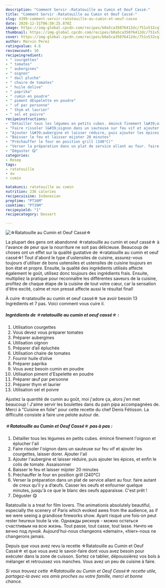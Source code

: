```yaml
---
description: "Comment Servir ☆Ratatouille au Cumin et Oeuf Cassé☆"
title: "Comment Servir ☆Ratatouille au Cumin et Oeuf Cassé☆"
slug: 4399-comment-servir-ratatouille-au-cumin-et-oeuf-casse
date: 2020-12-31T06:50:25.870Z
image: https://img-global.cpcdn.com/recipes/b0a5ca35076412dc/751x532cq70/☆ratatouille-au-cumin-et-oeuf-casse☆-photo-principale-de-la-recette.jpg
thumbnail: https://img-global.cpcdn.com/recipes/b0a5ca35076412dc/751x532cq70/☆ratatouille-au-cumin-et-oeuf-casse☆-photo-principale-de-la-recette.jpg
cover: https://img-global.cpcdn.com/recipes/b0a5ca35076412dc/751x532cq70/☆ratatouille-au-cumin-et-oeuf-casse☆-photo-principale-de-la-recette.jpg
author: Marvin Perez
ratingvalue: 4.6
reviewcount: 10
recipeingredient:
- " courgettes"
- " tomates"
- " aubergines"
- " oignon"
- " dail pluche"
- " chaire de tomates"
- " huile dolive"
- " paprika"
- " cumin en poudre"
- " piment dEspelette en poudre"
- " uf par personne"
- " thym et laurier"
- " sel et poivre"
recipeinstructions:
- "Détailler tous les légumes en petits cubes. émincé finement l&#39;oignon et éplucher l&#39;ail"
- "Faire rissoler l&#39;oignon dans un sauteuse sur feu vif et ajouter les courgettes, laisser dorer. Ajouter l&#39;ail"
- "Ajouter l&#39;aubergine et laisser réduire, puis ajouter les épices, et enfin le colis de tomate. Assaisonner"
- "Baisser le feu et laisser mijoter 20 minutes"
- "Préchauffer le four en position grill (240°C)"
- "Verser la préparation dans un plat de service allant au four. faire autant de creux qu&#39;il y a d’œufs. Casser les oeufs et enfourner quelque minutes, jusqu&#39;à ce que le blanc des oeufs apparaisse. C&#39;est prêt !"
- "Déguster 😋"
categories:
- Resep
tags:
- ratatouille
- au
- cumin

katakunci: ratatouille au cumin 
nutrition: 236 calories
recipecuisine: Indonesian
preptime: "PT16M"
cooktime: "PT39M"
recipeyield: "1"
recipecategory: Dessert

---
```



![☆Ratatouille au Cumin et Oeuf Cassé☆](https://img-global.cpcdn.com/recipes/b0a5ca35076412dc/751x532cq70/☆ratatouille-au-cumin-et-oeuf-casse☆-photo-principale-de-la-recette.jpg)

La plupart des gens ont abandonné ☆ratatouille au cumin et oeuf cassé☆ à l'avance de peur que la nourriture ne soit pas délicieuse. Beaucoup de choses ont un effet sur la qualité gustative de ☆ratatouille au cumin et oeuf cassé☆! Tout d'abord le type d'ustensiles de cuisine, assurez-vous toujours d'utiliser de bons ustensiles et ustensiles de cuisine toujours en bon état et propre. Ensuite, la qualité des ingrédients utilisés affecte également le goût, utilisez donc toujours des ingrédients frais. Ensuite, multipliez la pratique pour reconnaître les différentes saveurs de la cuisine, profitez de chaque étape de la cuisine de tout votre cœur, car la sensation d'être excité, calme et non pressé affecte aussi le résultat final!

<!--inarticleads1-->

À cuire ☆ratatouille au cumin et oeuf cassé☆ tue avoir besoin 13 Ingrédients et 7 pas. Voici comment vous cuire il.

##### Ingrédients de ☆ratatouille au cumin et oeuf cassé☆ :

1. Utilisation  courgettes
1. Vous devez vous préparer  tomates
1. Préparer  aubergines
1. Utilisation  oignon
1. Préparer  d’ail épluchée
1. Utilisation  chaire de tomates
1. Fournir  huile d’olive
1. Préparer  paprika
1. Vous avez besoin  cumin en poudre
1. Utilisation  piment d&#39;Espelette en poudre
1. Préparer  œuf par personne
1. Préparer  thym et laurier
1. Utilisation  sel et poivre


Ajustez la quantité de cumin au goût, moi j&#39;adore ça, alors j&#39;en met beaucoup ! J&#39;aime servir les boulettes dans du pain pipa accompagnées de. Merci à &#34;Cuisine en folie&#34; pour cette recette du chef Denis Fétisson. La difficulté consiste à faire une pelote autour de. 

<!--inarticleads2-->

##### ☆Ratatouille au Cumin et Oeuf Cassé☆ pas à pas :

1. Détailler tous les légumes en petits cubes. émincé finement l&#39;oignon et éplucher l&#39;ail
1. Faire rissoler l&#39;oignon dans un sauteuse sur feu vif et ajouter les courgettes, laisser dorer. Ajouter l&#39;ail
1. Ajouter l&#39;aubergine et laisser réduire, puis ajouter les épices, et enfin le colis de tomate. Assaisonner
1. Baisser le feu et laisser mijoter 20 minutes
1. Préchauffer le four en position grill (240°C)
1. Verser la préparation dans un plat de service allant au four. faire autant de creux qu&#39;il y a d’œufs. Casser les oeufs et enfourner quelque minutes, jusqu&#39;à ce que le blanc des oeufs apparaisse. C&#39;est prêt !
1. Déguster 😋


Ratatouille is a treat for film lovers. The animationis absolutely beautiful, especially the scenery of Paris which evoked awes from the audience, as if we were seeing a grandiose fireworks show. Ayant risqué une fois-on peut rester heureux toute la vie. Однажды рискнув - можно остаться счастливым на всю жизнь. Tout passe, tout casse, tout lasse. Ничто не вечно под луной. Aujourd&#39;hui-nous changeons «demain», «hier»-nous ne changerons jamais. 

<!--inarticleads1-->

<p>
Depuis que vous avez revu la recette ☆Ratatouille au Cumin et Oeuf Cassé☆ et que vous avez le savoir-faire dont vous avez besoin pour exécuter dans la zone de cuisson. Sortez ce tablier, dépoussiérez vos bols à mélanger et retroussez vos manches. Vous avez un peu de cuisine à faire.
</p>

<p>
<i>Si vous trouvez cette ☆Ratatouille au Cumin et Oeuf Cassé☆ recette utile, partagez-la avec vos amis proches ou votre famille, merci et bonne chance.</i>
</p>
